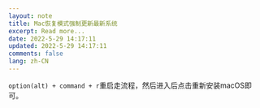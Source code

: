 ```yaml
---
layout: note
title: Mac恢复模式强制更新最新系统
excerpt: Read more...
date: 2022-5-29 14:17:11
updated: 2022-5-29 14:17:11
comments: false
lang: zh-CN
---
```


`option(alt) + command + r`重启走流程，然后进入后点击重新安装macOS即可。
  